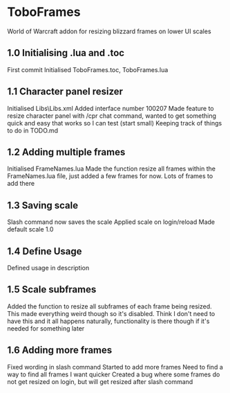 # ToboFrames
 World of Warcraft addon for resizing blizzard frames on lower UI scales

## 1.0 Initialising .lua and .toc
First commit
Initialised ToboFrames.toc, ToboFrames.lua

## 1.1 Character panel resizer
Initialised Libs\Libs.xml
Added interface number 100207
Made feature to resize character panel with /cpr chat command, wanted to get something quick and easy that works so I can test (start small)
Keeping track of things to do in TODO.md

## 1.2 Adding multiple frames
Initialised FrameNames.lua
Made the function resize all frames within the FrameNames.lua file, just added a few frames for now. Lots of frames to add there

## 1.3 Saving scale
Slash command now saves the scale
Applied scale on login/reload
Made default scale 1.0

## 1.4 Define Usage
Defined usage in description

## 1.5 Scale subframes
Added the function to resize all subframes of each frame being resized.
This made everything weird though so it's disabled.
Think I don't need to have this and it all happens naturally, functionality is there though if it's needed for something later

## 1.6 Adding more frames
Fixed wording in slash command
Started to add more frames
Need to find a way to find all frames I want quicker
Created a bug where some frames do not get resized on login, but will get resized after slash command